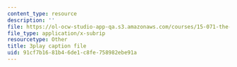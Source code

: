 ```yaml
---
content_type: resource
description: ''
file: https://ol-ocw-studio-app-qa.s3.amazonaws.com/courses/15-071-the-analytics-edge-spring-2017/91cf7b1681b46de1c8fe758982ebe91a_-mW-DYFyGqg.srt
file_type: application/x-subrip
resourcetype: Other
title: 3play caption file
uid: 91cf7b16-81b4-6de1-c8fe-758982ebe91a
---
```

